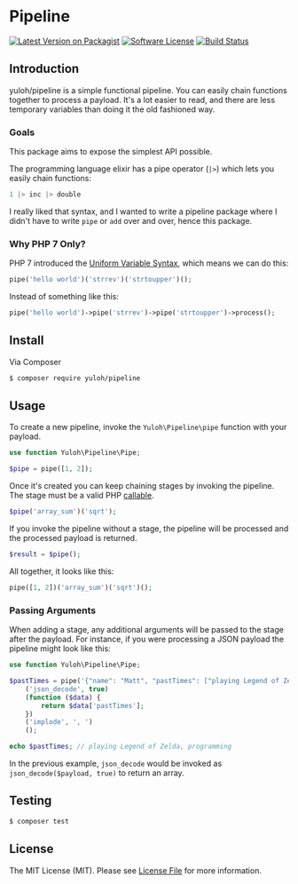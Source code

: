 # Pipeline

[![Latest Version on Packagist][ico-version]][link-packagist]
[![Software License][ico-license]](LICENSE.md)
[![Build Status][ico-travis]][link-travis]

## Introduction

yuloh/pipeline is a simple functional pipeline.  You can easily chain functions together to process a payload.  It's a lot easier to read, and there are less temporary variables than doing it the old fashioned way.

### Goals

This package aims to expose the simplest API possible.

The programming language elixir has a pipe operator (`|>`) which lets you easily chain functions:

```elixir
1 |> inc |> double
```

I really liked that syntax, and I wanted to write a pipeline package where I didn't have to write `pipe` or `add` over and over, hence this package.

### Why PHP 7 Only?

PHP 7 introduced the [Uniform Variable Syntax](https://wiki.php.net/rfc/uniform_variable_syntax), which means we can do this:

```php
pipe('hello world')('strrev')('strtoupper')();
```

Instead of something like this:

```php
pipe('hello world')->pipe('strrev')->pipe('strtoupper')->process();
```

## Install

Via Composer

``` bash
$ composer require yuloh/pipeline
```

## Usage

To create a new pipeline, invoke the `Yuloh\Pipeline\pipe` function with your payload.

```php
use function Yuloh\Pipeline\Pipe;

$pipe = pipe([1, 2]);
```

Once it's created you can keep chaining stages by invoking the pipeline.  The stage must be a valid PHP [callable](http://php.net/manual/en/language.types.callable.php).

```php
$pipe('array_sum')('sqrt');
```

If you invoke the pipeline without a stage, the pipeline will be processed and the processed payload is returned.

```php
$result = $pipe();
```

All together, it looks like this:

```php
pipe([1, 2])('array_sum')('sqrt')();
```

### Passing Arguments

When adding a stage, any additional arguments will be passed to the stage after the payload.  For instance, if you were processing a JSON payload the pipeline might look like this:

``` php
use function Yuloh\Pipeline\Pipe;

$pastTimes = pipe('{"name": "Matt", "pastTimes": ["playing Legend of Zelda", "programming"]}')
    ('json_decode', true)
    (function ($data) {
        return $data['pastTimes'];
    })
    ('implode', ', ')
    ();

echo $pastTimes; // playing Legend of Zelda, programming
```

In the previous example, `json_decode` would be invoked as `json_decode($payload, true)` to return an array.

## Testing

``` bash
$ composer test
```

## License

The MIT License (MIT). Please see [License File](LICENSE.md) for more information.

[ico-version]: https://img.shields.io/packagist/v/yuloh/pipeline.svg?style=flat-square
[ico-license]: https://img.shields.io/badge/license-MIT-brightgreen.svg?style=flat-square
[ico-travis]: https://img.shields.io/travis/yuloh/pipeline/master.svg?style=flat-square

[link-packagist]: https://packagist.org/packages/yuloh/pipeline
[link-travis]: https://travis-ci.org/yuloh/pipeline
